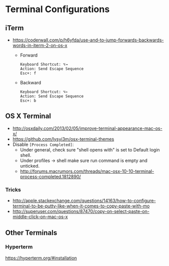 # Terminal Configurations

## iTerm

* <https://coderwall.com/p/h6yfda/use-and-to-jump-forwards-backwards-words-in-iterm-2-on-os-x>
	* Forward
		
		```
		Keyboard Shortcut: ⌥→
		Action: Send Escape Sequence
		Esc+: f
		```
		
	* Backward

		```
		Keyboard Shortcut: ⌥←
		Action: Send Escape Sequence
		Esc+: b
		```

## OS X Terminal

* <http://osxdaily.com/2013/02/05/improve-terminal-appearance-mac-os-x/>
* <https://github.com/lysyi3m/osx-terminal-themes>
* Disable `[Process Completed]`:
  * Under general, check sure "shell opens with" is set to Default login shell.
  * Under profiles -> shell make sure run command is empty and unticked.
  * <http://forums.macrumors.com/threads/mac-osx-10-10-terminal-process-completed.1812890/>

### Tricks

* <http://apple.stackexchange.com/questions/14163/how-to-configure-terminal-to-be-putty-like-when-it-comes-to-copy-paste-with-mo>
* <http://superuser.com/questions/87470/copy-on-select-paste-on-middle-click-on-mac-os-x>

## Other Terminals

### Hyperterm

<https://hyperterm.org/#installation>


